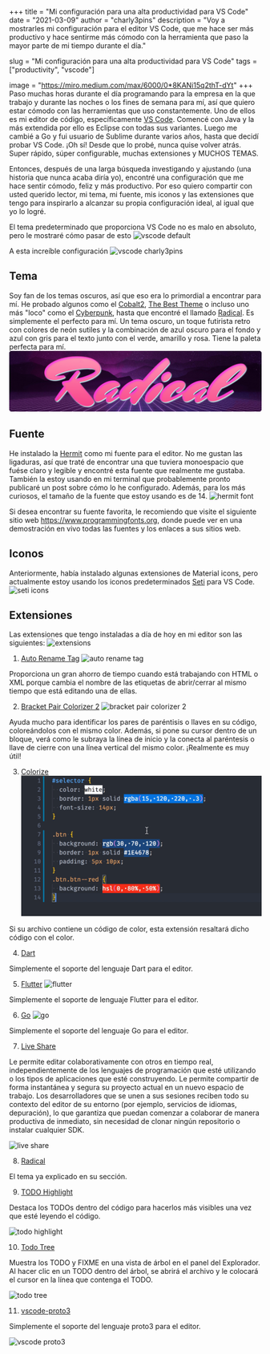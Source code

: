 +++
title = "Mi configuración para una alta productividad para VS Code"
date = "2021-03-09"
author = "charly3pins"
description = "Voy a mostrarles mi configuración para el editor VS Code, que me hace ser más productivo y hace sentirme más cómodo con la herramienta que paso la mayor parte de mi tiempo durante el día."

slug = "Mi configuración para una alta productividad para VS Code"
tags = ["productivity", "vscode"]

image = "https://miro.medium.com/max/6000/0*8KANi15q2thT-dYt"
+++
Paso muchas horas durante el día programando para la empresa en la que trabajo y durante las noches o los fines de semana para mí, así que quiero estar cómodo con las herramientas que uso constantemente. Uno de ellos es mi editor de código, específicamente [VS Code](https://code.visualstudio.com/). Comencé con Java y la más extendida por ello es Eclipse con todas sus variantes. Luego me cambié a Go y fui usuario de Sublime durante varios años, hasta que decidí probar VS Code. ¡Oh sí! Desde que lo probé, nunca quise volver atrás. Super rápido, súper configurable, muchas extensiones y MUCHOS TEMAS.

Entonces, después de una larga búsqueda investigando y ajustando (una historia que nunca acaba diría yo), encontré una configuración que me hace sentir cómodo, feliz y más productivo. Por eso quiero compartir con usted querido lector, mi tema, mi fuente, mis iconos y las extensiones que tengo para inspirarlo a alcanzar su propia configuración ideal, al igual que yo lo logré.

El tema predeterminado que proporciona VS Code no es malo en absoluto, pero le mostraré cómo pasar de esto
![vscode default](/images/productivity-setup-vscode/vscode-default.jpeg)

A esta increíble configuración
![vscode charly3pins](/images/productivity-setup-vscode/vscode-charly3pins.jpeg)

## Tema
Soy fan de los temas oscuros, así que eso era lo primordial a encontrar para mí. He probado algunos como el [Cobalt2](https://marketplace.visualstudio.com/items?itemName=wesbos.theme-cobalt2), [The Best Theme](https://marketplace.visualstudio.com/items?itemName=kohlbachjan.the-best-theme) o incluso uno más "loco" como el [Cyberpunk](https://marketplace.visualstudio.com/items?itemName=max-SS.cyberpunk), hasta que encontré el llamado [Radical](https://github.com/DHedgecock/radical-vscode/). Es simplemente el perfecto para mí. Un tema oscuro, un toque futirista retro con colores de neón sutiles y la combinación de azul oscuro para el fondo y azul con gris para el texto junto con el verde, amarillo y rosa. Tiene la paleta perfecta para mí.
![radical theme](https://raw.githubusercontent.com/DHedgecock/radical-vscode/master/assets/banner.png)

## Fuente
He instalado la [Hermit](https://github.com/pcaro90/hermit) como mi fuente para el editor. No me gustan las ligaduras, así que traté de encontrar una que tuviera  monoespacio que fuése claro y legible y encontré esta fuente que realmente me gustaba. También la estoy usando en mi terminal que probablemente pronto publicaré un post sobre cómo lo he configurado. Además, para los más curiosos, el tamaño de la fuente que estoy usando es de 14.
![hermit font](/images/productivity-setup-vscode/hermit-font.jpeg)

Si desea encontrar su fuente favorita, le recomiendo que visite el siguiente sitio web https://www.programmingfonts.org, donde puede ver en una demostración en vivo todas las fuentes y los enlaces a sus sitios web.

## Iconos
Anteriormente, había instalado algunas extensiones de Material icons, pero actualmente estoy usando los iconos predeterminados [Seti](https://marketplace.visualstudio.com/items?itemName=qinjia.seti-icons) para VS Code.
![seti icons](https://github.com/hellopao/vscode-seti-icons/raw/master/screenshot.png)

## Extensiones
Las extensiones que tengo instaladas a día de hoy en mi editor son las siguientes:
![extensions](/images/productivity-setup-vscode/vscode-extensions.jpeg)

1. [Auto Rename Tag](https://marketplace.visualstudio.com/items?itemName=formulahendry.auto-rename-tag)
![auto rename tag](https://github.com/formulahendry/vscode-auto-rename-tag/raw/master/images/usage.gif)

Proporciona un gran ahorro de tiempo cuando está trabajando con HTML o XML porque cambia el nombre de las etiquetas de abrir/cerrar al mismo tiempo que está editando una de ellas.

2. [Bracket Pair Colorizer 2](https://marketplace.visualstudio.com/items?itemName=CoenraadS.bracket-pair-colorizer-2)
![bracket pair colorizer 2](https://github.com/CoenraadS/Bracket-Pair-Colorizer-2/raw/master/images/example.png)

Ayuda mucho para identificar los pares de paréntisis o llaves en su código, coloreándolos con el mismo color. Además, si pone su cursor dentro de un bloque, verá como le subraya la línea de inicio y la conecta al paréntesis o llave de cierre con una línea vertical del mismo color. ¡Realmente es muy útil!

3. [Colorize](https://marketplace.visualstudio.com/items?itemName=kamikillerto.vscode-colorize)
![colorize](https://raw.githubusercontent.com/kamikillerto/vscode-colorize/master/assets/demo.gif)

Si su archivo contiene un código de color, esta extensión resaltará dicho código con el color.

4. [Dart](https://marketplace.visualstudio.com/items?itemName=Dart-Code.dart-code)

Simplemente el soporte del lenguaje Dart para el editor.

5. [Flutter](https://marketplace.visualstudio.com/items?itemName=Dart-Code.flutter)
![flutter](https://dartcode.org/images/marketplace/flutter_hot_reload.gif)

Simplemente el soporte de lenguaje Flutter para el editor.

6. [Go](https://marketplace.visualstudio.com/items?itemName=golang.Go)
![go](https://github.com/golang/vscode-go/raw/master/docs/images/completion-signature-help.gif)

Simplemente el soporte del lenguaje Go para el editor.

7. [Live Share](https://marketplace.visualstudio.com/items?itemName=MS-vsliveshare.vsliveshare)

Le permite editar colaborativamente con otros en tiempo real, independientemente de los lenguajes de programación que esté utilizando o los tipos de aplicaciones que esté construyendo. Le permite compartir de forma instantánea y segura su proyecto actual en un nuevo espacio de trabajo. Los desarrolladores que se unen a sus sesiones reciben todo su contexto del editor de su entorno (por ejemplo, servicios de idiomas, depuración), lo que garantiza que puedan comenzar a colaborar de manera productiva de inmediato, sin necesidad de clonar ningún repositorio o instalar cualquier SDK.

![live share](https://aka.ms/vsls/quickstart/invite)

8. [Radical](https://marketplace.visualstudio.com/items?itemName=dhedgecock.radical-vscode)

El tema ya explicado en su sección.

9. [TODO Highlight](https://marketplace.visualstudio.com/items?itemName=wayou.vscode-todo-highlight)

Destaca los TODOs dentro del código para hacerlos más visibles una vez que esté leyendo el código.

![todo highlight](https://github.com/wayou/vscode-todo-highlight/raw/master/assets/material-night-eighties.png)

10. [Todo Tree](https://marketplace.visualstudio.com/items?itemName=Gruntfuggly.todo-tree)

Muestra los TODO y FIXME en una vista de árbol en el panel del Explorador. Al hacer clic en un TODO dentro del árbol, se abrirá el archivo y le colocará el cursor en la línea que contenga el TODO.

![todo tree](https://raw.githubusercontent.com/Gruntfuggly/todo-tree/master/resources/screenshot.png)

11. [vscode-proto3](https://marketplace.visualstudio.com/items?itemName=zxh404.vscode-proto3)

Simplemente el soporte del lenguaje proto3 para el editor.

![vscode proto3](https://github.com/zxh0/vscode-proto3/raw/master/images/gif1.gif)
